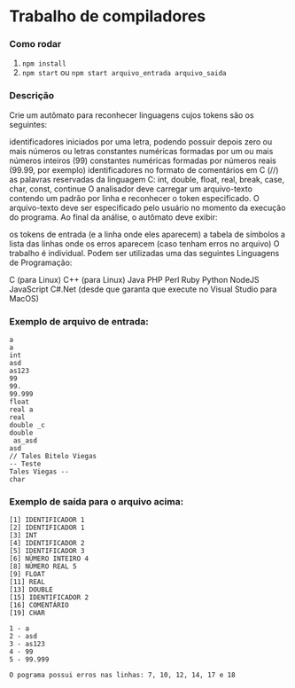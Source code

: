 # Trabalho de compiladores
### Como rodar
1) `npm install`
2) `npm start` ou `npm start arquivo_entrada arquivo_saida`


### Descrição
Crie um autômato para reconhecer linguagens cujos tokens são os seguintes:

identificadores iniciados por uma letra, podendo possuir depois zero ou mais números ou letras
constantes numéricas formadas por um ou mais números inteiros (99)
constantes numéricas formadas por números reais (99.99, por exemplo)
identificadores no formato de comentários em C (//)
as palavras reservadas da linguagem C: int, double, float, real, break, case, char, const, continue
O analisador deve carregar um arquivo-texto contendo um padrão por linha e reconhecer o token especificado. O arquivo-texto deve ser especificado pelo usuário no momento da execução do programa.
Ao final da análise, o autômato deve exibir:

os tokens de entrada (e a linha onde eles aparecem)
a tabela de símbolos
a lista das linhas onde os erros aparecem (caso tenham erros no arquivo)
O trabalho é individual. Podem ser utilizadas uma das seguintes Linguagens de Programação:

C (para Linux)
C++ (para Linux)
Java
PHP
Perl
Ruby
Python
NodeJS
JavaScript
C#.Net (desde que garanta que execute no Visual Studio para MacOS)

### Exemplo de arquivo de entrada:
```
a
a
int
asd
as123
99
99.
99.999
float
real a
real
double _c
double
 as_asd
asd
// Tales Bitelo Viegas
-- Teste
Tales Viegas --
char
```

### Exemplo de saída para o arquivo acima:
```
[1] IDENTIFICADOR 1
[2] IDENTIFICADOR 1
[3] INT
[4] IDENTIFICADOR 2
[5] IDENTIFICADOR 3
[6] NÚMERO INTEIRO 4
[8] NÚMERO REAL 5
[9] FLOAT
[11] REAL
[13] DOUBLE
[15] IDENTIFICADOR 2
[16] COMENTÁRIO
[19] CHAR

1 - a
2 - asd
3 - as123
4 - 99
5 - 99.999

O pograma possui erros nas linhas: 7, 10, 12, 14, 17 e 18
```